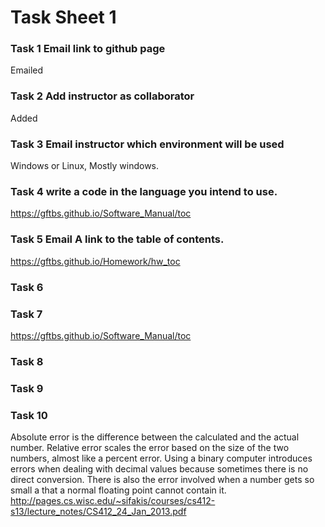 # Task Sheet 1 
### Task 1 Email link to github page 
Emailed
### Task 2 Add instructor as collaborator
Added
### Task 3 Email instructor which environment will be used
Windows or Linux, Mostly windows.
### Task 4 write a code in the language you intend to use.

https://gftbs.github.io/Software_Manual/toc
### Task 5 Email A link to the table of contents.
https://gftbs.github.io/Homework/hw_toc
### Task 6

### Task 7
https://gftbs.github.io/Software_Manual/toc
### Task 8

### Task 9

### Task 10
Absolute error is the difference between the calculated and the actual number. Relative error scales the error based on the size of the two numbers, almost like a percent error. Using a binary computer introduces errors when dealing with decimal values because sometimes there is no direct conversion. There is also the error involved when a number gets so small a that a normal floating point cannot contain it.    
http://pages.cs.wisc.edu/~sifakis/courses/cs412-s13/lecture_notes/CS412_24_Jan_2013.pdf
